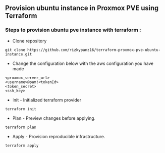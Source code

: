 ## Provision ubuntu instance in Proxmox PVE using Terraform

### Steps to provision ubuntu pve instance with terraform :

- Clone repository
```
git clone https://github.com/rizkypanz16/terraform-proxmox-pve-ubuntu-instance.git
```
- Change the configuration below with the aws configuration you have made 
```
<proxmox_server_url>
<username>@pam!<tokenId>
<token_secret>
<ssh_key>
```
- Init - Initialized terraform provider
```
terraform init
```
- Plan - Preview changes before applying.
```
terraform plan
```
- Apply - Provision reproducible infrastructure.
```
terraform apply
```
